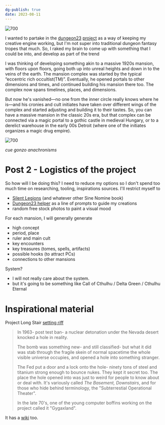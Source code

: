 ```yaml
---
dg-publish: true
date: 2023-08-11
---
```


![700](https://i.imgur.com/KXg4Hst.png)

I wanted to partake in the [dungeon23](https://gizmodo.com/dungeon23-2023-ttrpg-writing-challenge-roleplaying-game-1849930262) [project](https://itch.io/jam/dungeon23) as a way of keeping my creative engine working, but I'm not super into traditional dungeon fantasy tropes that much. So, I raked my brain to come up with something that I could be into, and develop as part of the trend

I was thinking of developing something akin to a massive 1920s mansion, with floors upon floors, going both up into unreal heights and down in to the veins of the earth. The mansion complex was started by the typical “eccentric rich occultist(TM)”. Eventually, he opened portals to other dimensions and times, and continued building his mansion there too. The complex now spans timelines, places, and dimensions.

But now he's vanished—no one from the inner circle really knows where he is—and his cronies and cult initiates have taken over different wings of the complex and started adjusting and building it to their tastes. So, you can have a massive mansion in the classic 20s era, but that complex can be connected via a magic portal to a gothic castle in medieval Hungary, or to a derelict warehouse in the early 00s Detroit (where one of the initiates organizes a magic drug empire).

![700](https://i.imgur.com/mxnxS1b.jpg)

*cue gonzo anachronisms*

# Post 2 - Logistics of the project

So how will I be doing this? I need to reduce my options so I don't spend too much time on researching, tooling, inspirations sources. I'll restrict myself to 

- [Silent Legions](https://www.drivethrurpg.com/product/145769/Silent-Legions) (and whatever other Sine Nomine book)
- [Dungeon23 helper](https://itch.io/jam/dungeon23/rate/1837124) as a line of prompts to guide my creations
- random free stock photos to paint a visual mood

For each mansion, I will generally generate

- high concept
- period, place
- ruler and main cult 
- key encounters
- key treasures (tomes, spells, artifacts)
- possible hooks (to attract PCs)
- connections to other mansions

System?

- I will not really care about the system. 
- but it's going to be something like Call of Cthulhu / Delta Green / Cthulhu Eternal

# Inspirational material

Project Long Stair [setting riff](https://forum.rpg.net/index.php?threads/setting-riff-voices-from-below-and-the-long-stairs.391379/)

> In 1963- post test ban- a nuclear detonation under the Nevada desert knocked a hole in reality.  
>   
> The bomb was something new- and still classified- but what it did was stab through the fragile skein of normal spacetime the whole visible universe occupies, and opened a hole into something stranger.  
>   
> The Fed put a door and a lock onto the hole- ninety tons of steel and titanium strong enough to bounce nukes. They kept it secret too. The place the hole opened into was just to weird for people to know about or deal with. It's variously called _The Basement,_ _Downstairs_, and for those who hide behind terminology, the "Subterrestial Operational Theater".  
>   
> In the late 70's, one of the young computer boffins working on the project called it "Gygaxland".
> 

It has a [wiki](https://voicesfrombelow.fandom.com/wiki/Project_LONG_STAIR) too.


